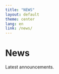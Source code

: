 ```yaml
---
title: "NEWS"
layout: default
theme: center
lang: en
link: /news/
---
```


# News
Latest announcements.
